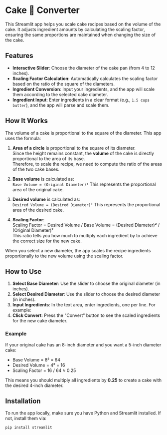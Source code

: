# Cake 🍰 Converter

This Streamlit app helps you scale cake recipes based on the volume of the cake. It adjusts ingredient amounts by calculating the scaling factor, ensuring the same proportions are maintained when changing the size of the cake.

## Features

- **Interactive Slider**: Choose the diameter of the cake pan (from 4 to 12 inches).
- **Scaling Factor Calculation**: Automatically calculates the scaling factor based on the ratio of the square of the diameters.
- **Ingredient Conversion**: Input your ingredients, and the app will scale them according to the selected cake diameter.
- **Ingredient Input**: Enter ingredients in a clear format (e.g., `1.5 cups butter`), and the app will parse and scale them.

## How It Works

The volume of a cake is proportional to the square of the diameter. This app uses the formula:

1. **Area of a circle** is proportional to the square of its diameter.  
   Since the height remains constant, the **volume** of the cake is directly proportional to the area of its base.  
   Therefore, to scale the recipe, we need to compute the ratio of the areas of the two cake bases.

2. **Base volume** is calculated as:  
   ```Base Volume = (Original Diameter)²```
   This represents the proportional area of the original cake.

3. **Desired volume** is calculated as:  
   ```Desired Volume = (Desired Diameter)²``` 
   This represents the proportional area of the desired cake.

4. **Scaling Factor**:  
   Scaling Factor = Desired Volume / Base Volume = (Desired Diameter)² / (Original Diameter)²  
   This ratio tells you how much to multiply each ingredient by to achieve the correct size for the new cake.

When you select a new diameter, the app scales the recipe ingredients proportionally to the new volume using the scaling factor.

## How to Use

1. **Select Base Diameter**: Use the slider to choose the original diameter (in inches).
2. **Select Desired Diameter**: Use the slider to choose the desired diameter (in inches).
3. **Input Ingredients**: In the text area, enter ingredients, one per line. For example:
4. **Click Convert**: Press the "Convert" button to see the scaled ingredients for the new cake diameter.

### Example
If your original cake has an 8-inch diameter and you want a 5-inch diameter cake:
- Base Volume = 8² = 64
- Desired Volume = 4² = 16
- Scaling Factor = 16 / 64 ≈ 0.25
  
This means you should multiply all ingredients by **0.25** to create a cake with the desired 4-inch diameter.

## Installation

To run the app locally, make sure you have Python and Streamlit installed. If not, install them via:

```bash
pip install streamlit
